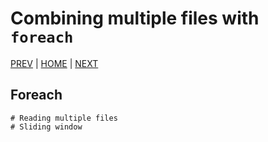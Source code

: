# Combining multiple files with `foreach`



[PREV](README.md) | [HOME](/README.md) | [NEXT](B.md)

## Foreach
    # Reading multiple files
    # Sliding window